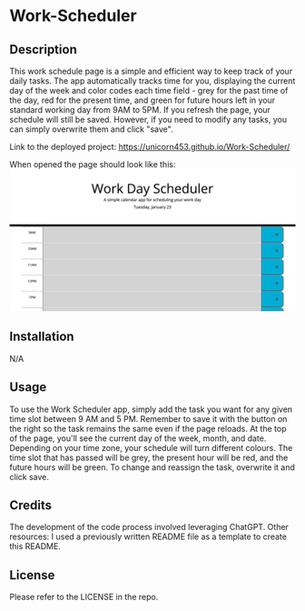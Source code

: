 # Work-Scheduler

## Description

This work schedule page is a simple and efficient way to keep track of your daily tasks. The app automatically tracks time for you, displaying the current day of the week and color codes each time field - grey for the past time of the day, red for the present time, and green for future hours left in your standard working day from 9AM to 5PM. If you refresh the page, your schedule will still be saved. However, if you need to modify any tasks, you can simply overwrite them and click "save".

Link to the deployed project:
https://unicorn453.github.io/Work-Scheduler/

When opened the page should look like this:
![Screenshot of the project page](./assets/Work-Scheduler.png)

## Installation

N/A

## Usage

To use the Work Scheduler app, simply add the task you want for any given time slot between 9 AM and 5 PM. Remember to save it with the button on the right so the task remains the same even if the page reloads. At the top of the page, you'll see the current day of the week, month, and date. Depending on your time zone, your schedule will turn different colours. The time slot that has passed will be grey, the present hour will be red, and the future hours will be green. To change and reassign the task, overwrite it and click save.

## Credits

The development of the code process involved leveraging ChatGPT.
Other resources:
I used a previously written README file as a template to create this README.
‌

## License

Please refer to the LICENSE in the repo.
